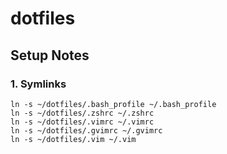 dotfiles
========

## Setup Notes

### 1. Symlinks

```
ln -s ~/dotfiles/.bash_profile ~/.bash_profile
ln -s ~/dotfiles/.zshrc ~/.zshrc
ln -s ~/dotfiles/.vimrc ~/.vimrc
ln -s ~/dotfiles/.gvimrc ~/.gvimrc
ln -s ~/dotfiles/.vim ~/.vim
```
